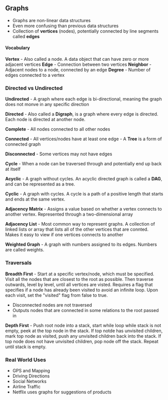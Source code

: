 ## Graphs

* Graphs are non-linear data structures
* Even more confusing than previous data structures
* Collection of **vertices** (nodes), potentially connected by line segments called **edges**

#### Vocabulary

**Vertex** - Also called a node. A data object that can have zero or more adjacent vertices
**Edge** - Connection between two vertices
**Neighbor** - Adjacent nodes to a node, connected by an edge
**Degree** - Number of edges connected to a vertex

### Directed vs Undirected

**Undirected** - A graph where each edge is bi-directional, meaning the graph does not monve in any specific direction

**Directed** - Also called a **Digraph**, is a graph where every edge is directed. Each node is directed at another node. 

**Complete** - All nodes connected to all other nodes

**Connected** - All vertices/nodes have at least one edge - A **Tree** is a form of connected graph

**Disconnected** - Some vertices may not have edges

**Cycle** - When a node can be traversed through and potentially end up back at itself

**Acyclic** - A graph without cycles. An acyclic directed graph is called a **DAG**, and can be represented as a tree.

**Cyclic** - A graph with cycles. A cycle is a path of a positive length that starts and ends at the same vertex. 

**Adjacency Matrix** - Assigns a value based on whether a vertex connects to another vertex. Represented through a two-dimensional array

**Adjacency List**  - Most common way to represent graphs. A collection of linked lists or array that lists all of the other vertices that are connted. Makes it easy to view if one vertices connects to another

**Weighted Graph** - A graph with numbers assigned to its edges. Numbers are called weights. 

### Traversals

**Breadth First** - Start at a specific vertex/node, which must be specified. Visit all the nodes that are closest to the root as possible. Then traverse outwards, level by level, until all vertices are visted. Requires a flag that specifies if a node has already been visited to avoid an infinite loop. Upon each visit, set the "visited" flag from false to true. 
  * Disconnected nodes are not traversed
  * Outputs nodes that are connected in some relations to the root passed in

**Depth First** - Push root node into a stack, start while loop while stack is not empty, peek at the top node in the stack. If top notde has unvisited children, mark top node as visited, push any unvisited children back into the stack. If top node does not have unvisited children, pop node off the stack. Repeat until stack is empty. 

### Real World Uses

* GPS and Mapping
* Driving Directions
* Social Networks
* Airline Traffic
* Netflix uses graphs for suggestions of products

